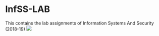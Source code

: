 # InfSS-LAB
This contains the lab assignments of Information Systems And Security (2018-19)
<img src="http://www.ryrob.com/wp-content/uploads/2016/03/Ryan-Robinson-on-Learn-to-Code-With-Me-Podcast-1-300x136.png">
